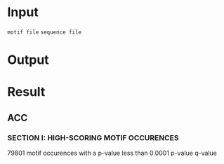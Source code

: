 # Input
`motif file`
`sequence file`
# Output
# Result
## ACC
### SECTION I: HIGH-SCORING MOTIF OCCURENCES
79801 motif occurences with a p-value less than 0.0001
p-value
q-value
<!--stackedit_data:
eyJoaXN0b3J5IjpbLTk4NDM2ODMzMywxOTE0Nzg0OTE2LC0xNj
gzODQ1NzMzLDE3Nzg2ODc5NzksMjA1ODg4MTE5NV19
-->